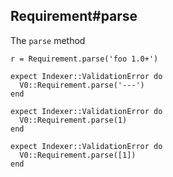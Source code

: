 ## Requirement#parse

The `parse` method

    r = Requirement.parse('foo 1.0+')

    expect Indexer::ValidationError do
      V0::Requirement.parse('---')
    end

    expect Indexer::ValidationError do
      V0::Requirement.parse(1)
    end

    expect Indexer::ValidationError do
      V0::Requirement.parse([1])
    end

